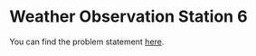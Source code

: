 # Weather Observation Station 6

You can find the problem statement [here](https://www.hackerrank.com/challenges/weather-observation-station-6/problem).
